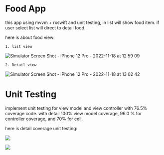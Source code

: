 
# Food App

this app using mvvm + rxswift and unit testing, in list will show food item. 
if user select list will direct to detail food.

here is about food view:
    
    1. list view 



![Simulator Screen Shot - iPhone 12 Pro - 2022-11-18 at 12 59 09](https://user-images.githubusercontent.com/70421797/202631618-8bc256ab-60ef-48ba-bd81-02799f7c6d74.png)

    2. Detail view

![Simulator Screen Shot - iPhone 12 Pro - 2022-11-18 at 13 02 42](https://user-images.githubusercontent.com/70421797/202632102-fc14d343-8671-4ed9-850d-f5a9053cbdc4.png)


# Unit Testing

implement unit testing for view model and view controller with 76.5% coverage code.
with detail 100% view model coverage, 96.0 % for controller coverage, and 70% for cell.

here is detail coverage unit testing:


![](https://user-images.githubusercontent.com/70421797/202633257-38c652a0-2490-4117-928d-da37d5152cf9.png)

![](https://user-images.githubusercontent.com/70421797/202633897-73b328a3-4233-4298-8eb1-3cc29f8080d2.png)